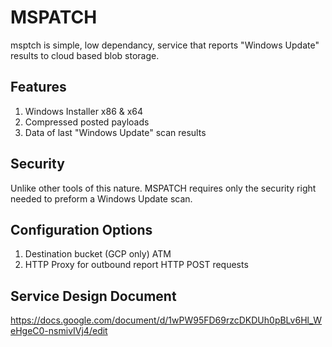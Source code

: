 # MSPATCH
msptch is simple, low dependancy, service that reports "Windows Update" results to cloud based blob storage. 
## Features
1. Windows Installer x86 & x64
1. Compressed posted payloads
1. Data of last "Windows Update" scan results

## Security
Unlike other tools of this nature. MSPATCH requires only the security right needed to preform a Windows Update scan.

## Configuration Options
1. Destination bucket (GCP only) ATM
1. HTTP Proxy for outbound report HTTP POST requests

## Service Design Document
https://docs.google.com/document/d/1wPW95FD69rzcDKDUh0pBLv6Hl_WeHgeC0-nsmivIVj4/edit
